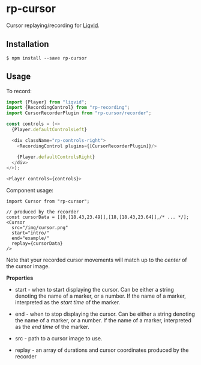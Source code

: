 # rp-cursor

Cursor replaying/recording for [Liqvid](https://liqvidjs.org).

## Installation

    $ npm install --save rp-cursor

## Usage

To record:

```ts
import {Player} from "liqvid";
import {RecordingControl} from "rp-recording";
import CursorRecorderPlugin from "rp-cursor/recorder";

const controls = (<>
  {Player.defaultControlsLeft}

  <div className="rp-controls-right">
    <RecordingControl plugins={[CursorRecorderPlugin]}/>

    {Player.defaultControlsRight}
  </div>
</>);

<Player controls={controls}>
```

Component usage:
```tsx
import Cursor from "rp-cursor";

// produced by the recorder
const cursorData = [[0,[18.43,23.49]],[18,[18.43,23.64]],/* ... */];
<Cursor
  src="/img/cursor.png"
  start="intro/"
  end="example/"
  replay={cursorData}
/>
```

Note that your recorded cursor movements will match up to the *center* of the cursor image.

**Properties**

* start - when to start displaying the cursor. Can be either a string denoting the name of a marker, or a number. If the name of a marker, interpreted as the *start time* of the marker.

* end - when to stop displaying the cursor.  Can be either a string denoting the name of a marker, or a number. If the name of a marker, interpreted as the *end time* of the marker.

* src - path to a cursor image to use.

* replay - an array of durations and cursor coordinates produced by the recorder
